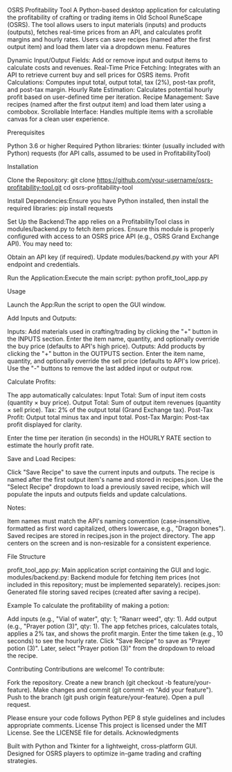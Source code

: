 OSRS Profitability Tool
A Python-based desktop application for calculating the profitability of crafting or trading items in Old School RuneScape (OSRS). The tool allows users to input materials (inputs) and products (outputs), fetches real-time prices from an API, and calculates profit margins and hourly rates. Users can save recipes (named after the first output item) and load them later via a dropdown menu.
Features

Dynamic Input/Output Fields: Add or remove input and output items to calculate costs and revenues.
Real-Time Price Fetching: Integrates with an API to retrieve current buy and sell prices for OSRS items.
Profit Calculations: Computes input total, output total, tax (2%), post-tax profit, and post-tax margin.
Hourly Rate Estimation: Calculates potential hourly profit based on user-defined time per iteration.
Recipe Management: Save recipes (named after the first output item) and load them later using a combobox.
Scrollable Interface: Handles multiple items with a scrollable canvas for a clean user experience.

Prerequisites

Python 3.6 or higher
Required Python libraries:
tkinter (usually included with Python)
requests (for API calls, assumed to be used in ProfitabilityTool)



Installation

Clone the Repository:
git clone https://github.com/your-username/osrs-profitability-tool.git
cd osrs-profitability-tool


Install Dependencies:Ensure you have Python installed, then install the required libraries:
pip install requests


Set Up the Backend:The app relies on a ProfitabilityTool class in modules/backend.py to fetch item prices. Ensure this module is properly configured with access to an OSRS price API (e.g., OSRS Grand Exchange API). You may need to:

Obtain an API key (if required).
Update modules/backend.py with your API endpoint and credentials.


Run the Application:Execute the main script:
python profit_tool_app.py



Usage

Launch the App:Run the script to open the GUI window.

Add Inputs and Outputs:

Inputs: Add materials used in crafting/trading by clicking the "+" button in the INPUTS section. Enter the item name, quantity, and optionally override the buy price (defaults to API's high price).
Outputs: Add products by clicking the "+" button in the OUTPUTS section. Enter the item name, quantity, and optionally override the sell price (defaults to API's low price).
Use the "-" buttons to remove the last added input or output row.


Calculate Profits:

The app automatically calculates:
Input Total: Sum of input item costs (quantity × buy price).
Output Total: Sum of output item revenues (quantity × sell price).
Tax: 2% of the output total (Grand Exchange tax).
Post-Tax Profit: Output total minus tax and input total.
Post-Tax Margin: Post-tax profit displayed for clarity.


Enter the time per iteration (in seconds) in the HOURLY RATE section to estimate the hourly profit rate.


Save and Load Recipes:

Click "Save Recipe" to save the current inputs and outputs. The recipe is named after the first output item's name and stored in recipes.json.
Use the "Select Recipe" dropdown to load a previously saved recipe, which will populate the inputs and outputs fields and update calculations.


Notes:

Item names must match the API's naming convention (case-insensitive, formatted as first word capitalized, others lowercase, e.g., "Dragon bones").
Saved recipes are stored in recipes.json in the project directory.
The app centers on the screen and is non-resizable for a consistent experience.



File Structure

profit_tool_app.py: Main application script containing the GUI and logic.
modules/backend.py: Backend module for fetching item prices (not included in this repository; must be implemented separately).
recipes.json: Generated file storing saved recipes (created after saving a recipe).

Example
To calculate the profitability of making a potion:

Add inputs (e.g., "Vial of water", qty: 1; "Ranarr weed", qty: 1).
Add output (e.g., "Prayer potion (3)", qty: 1).
The app fetches prices, calculates totals, applies a 2% tax, and shows the profit margin.
Enter the time taken (e.g., 10 seconds) to see the hourly rate.
Click "Save Recipe" to save as "Prayer potion (3)".
Later, select "Prayer potion (3)" from the dropdown to reload the recipe.

Contributing
Contributions are welcome! To contribute:

Fork the repository.
Create a new branch (git checkout -b feature/your-feature).
Make changes and commit (git commit -m "Add your feature").
Push to the branch (git push origin feature/your-feature).
Open a pull request.

Please ensure your code follows Python PEP 8 style guidelines and includes appropriate comments.
License
This project is licensed under the MIT License. See the LICENSE file for details.
Acknowledgments

Built with Python and Tkinter for a lightweight, cross-platform GUI.
Designed for OSRS players to optimize in-game trading and crafting strategies.
